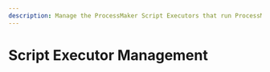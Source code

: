 ```yaml
---
description: Manage the ProcessMaker Script Executors that run ProcessMaker Scripts.
---
```


# Script Executor Management

